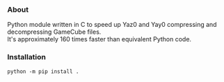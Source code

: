 
### About

Python module written in C to speed up Yaz0 and Yay0 compressing and decompressing GameCube files.  
It's approximately 160 times faster than equivalent Python code.  

### Installation

`python -m pip install .`

